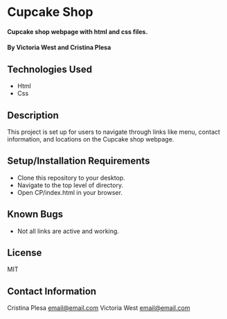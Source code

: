 # Cupcake Shop

#### Cupcake shop webpage with html and css files. 

#### By Victoria West and Cristina Plesa

## Technologies Used

* Html
* Css

## Description

This project is set up for users to navigate through links like menu, contact information, and locations on the Cupcake shop webpage.

## Setup/Installation Requirements

* Clone this repository to your desktop.
* Navigate to the top level of directory.
* Open CP/index.html in your browser.

## Known Bugs

* Not all links are active and working.

## License

MIT

## Contact Information

Cristina Plesa <email@email.com> Victoria West <email@email.com>
